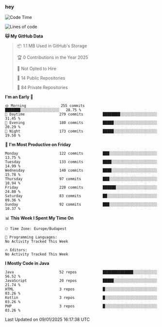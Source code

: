 ### hey

<!--START_SECTION:waka-->
![Code Time](http://img.shields.io/badge/Code%20Time-1%2C037%20hrs%2010%20mins-blue)

![Lines of code](https://img.shields.io/badge/From%20Hello%20World%20I%27ve%20Written-1.1%20million%20lines%20of%20code-blue)

**🐱 My GitHub Data** 

> 📦 1.1 MB Used in GitHub's Storage 
 > 
> 🏆 0 Contributions in the Year 2025
 > 
> 🚫 Not Opted to Hire
 > 
> 📜 14 Public Repositories 
 > 
> 🔑 84 Private Repositories 
 > 
**I'm an Early 🐤** 

```text
🌞 Morning                255 commits         ███████░░░░░░░░░░░░░░░░░░   28.75 % 
🌆 Daytime                279 commits         ████████░░░░░░░░░░░░░░░░░   31.45 % 
🌃 Evening                180 commits         █████░░░░░░░░░░░░░░░░░░░░   20.29 % 
🌙 Night                  173 commits         █████░░░░░░░░░░░░░░░░░░░░   19.50 % 
```
📅 **I'm Most Productive on Friday** 

```text
Monday                   122 commits         ███░░░░░░░░░░░░░░░░░░░░░░   13.75 % 
Tuesday                  133 commits         ████░░░░░░░░░░░░░░░░░░░░░   14.99 % 
Wednesday                140 commits         ████░░░░░░░░░░░░░░░░░░░░░   15.78 % 
Thursday                 97 commits          ███░░░░░░░░░░░░░░░░░░░░░░   10.94 % 
Friday                   220 commits         ██████░░░░░░░░░░░░░░░░░░░   24.80 % 
Saturday                 83 commits          ██░░░░░░░░░░░░░░░░░░░░░░░   09.36 % 
Sunday                   92 commits          ███░░░░░░░░░░░░░░░░░░░░░░   10.37 % 
```


📊 **This Week I Spent My Time On** 

```text
🕑︎ Time Zone: Europe/Budapest

💬 Programming Languages: 
No Activity Tracked This Week

🔥 Editors: 
No Activity Tracked This Week
```

**I Mostly Code in Java** 

```text
Java                     52 repos            ██████████████░░░░░░░░░░░   56.52 % 
JavaScript               20 repos            █████░░░░░░░░░░░░░░░░░░░░   21.74 % 
HTML                     3 repos             █░░░░░░░░░░░░░░░░░░░░░░░░   03.26 % 
Kotlin                   3 repos             █░░░░░░░░░░░░░░░░░░░░░░░░   03.26 % 
PHP                      3 repos             █░░░░░░░░░░░░░░░░░░░░░░░░   03.26 % 
```




 Last Updated on 09/01/2025 16:17:38 UTC
<!--END_SECTION:waka-->
